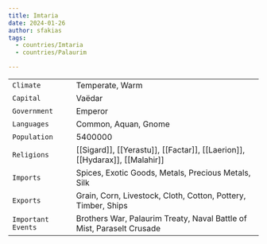 ```yaml
---
title: Imtaria
date: 2024-01-26
author: sfakias
tags:
  - countries/Imtaria
  - countries/Palaurim

---
```

| | |
| --- | --- |
| `Climate` | Temperate, Warm |
| `Capital` | Vaëdar |
| `Government` | Emperor |
| `Languages` | Common, Aquan, Gnome |
| `Population` | 5400000 |
| `Religions` | [[Sigard]], [[Yerastu]], [[Factar]], [[Laerion]], [[Hydarax]], [[Malahir]] |
| `Imports` | Spices, Exotic Goods, Metals, Precious Metals, Silk |
| `Exports` | Grain, Corn, Livestock, Cloth, Cotton, Pottery, Timber, Ships |
| `Important Events` | Brothers War, Palaurim Treaty, Naval Battle of Mist, Paraselt Crusade |
